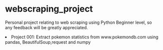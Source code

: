# webscraping_project
Personal project relating to web scraping using Python
Beginner level, so any feedback will be greatly appreciated.

<li>Project 001: Extract pokemon statistics from www.pokemondb.com using pandas, BeautifulSoup,request and numpy</li>
